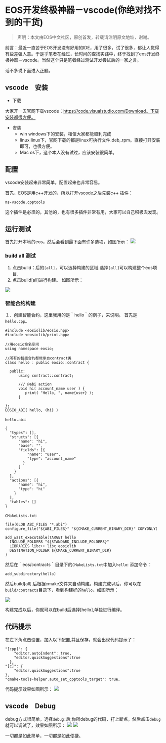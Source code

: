 # EOS开发终极神器－vscode(你绝对找不到的干货)
> 声明：本文由EOS中文社区，原创首发，转载请注明原文地址，谢谢。

前言：最近一直苦于EOS开发没有好用的IDE，用了很多，试了很多，都让人觉得有些差强人意。于是乎笔者在经过，长时间的查找实践中，终于找到了eos开发终极神器－vscode。当然这个只是笔者经过测试开发尝试后的一家之言。

话不多说下面进入正题。

## vscode　安装

- 下载
  
大家开一去官网下载vscode：https://code.visualstudio.com/Download。下载安装都很方便。

- 安装
  - win
    windows下的安装，相信大家都能顺利完成
  - linux
    linux下，官网下载的都是linux可执行文件.deb,.rpm。直接打开安装即可，也很方便。
  - Mac os下，这个本人没有试过，应该安装很简单。

## 配置
vscode安装起来非常简单，配置起来也非常容易。

首先，EOS是用c++开发的，所以打开vscode之后先装c++ 插件：
```
ms-vscode.cpptools
```
这个插件是必须的，其他的，也有很多插件非常有用，大家可以自己积极去发现。

## 运行测试

首先打开本地的eos，然后会看到最下面有许多选项，如图所示：
![](https://eosfans-static.strahe.com/photo/2018/3280d6d4-ccaf-48a0-bafb-1d04a966d733.png?x-oss-process=image/resize,w_1920)

### build all 测试
1. 点击build：后的`[all]`，可以选择构建的区域.选择`[all]`可以构建整个eos项目.
2. 点击build[all]进行构建。
如图所示：

![](https://eosfans-static.strahe.com/photo/2018/a950534f-0ea8-4987-9abf-e925c5c93df6.png?x-oss-process=image/resize,w_1920)

### 智能合约构建
１．创建智能合约，这里我用的是｀hello｀的例子，来说明。
首先是`hello.cpp`。
```
#include <eosiolib/eosio.hpp>
#include <eosiolib/print.hpp>

//用eosio命名空间
using namespace eosio;

//所有的智能合约都继承自contract类
class hello : public eosio::contract {

  public:
      using contract::contract;

      /// @abi action
      void hi( account_name user ) {
         print( "Hello, ", name{user} );
      }

};
EOSIO_ABI( hello, (hi) )
```

`hello.abi`:
```
{
  "types": [],
  "structs": [{
      "name": "hi",
      "base": "",
      "fields": [{
          "name": "user",
          "type": "account_name"
        }
      ]
    }
  ],
  "actions": [{
      "name": "hi",
      "type": "hi"
    }
  ],
  "tables": []
}
```
`CMakeLists.txt`:
```
file(GLOB ABI_FILES "*.abi")
configure_file("${ABI_FILES}" "${CMAKE_CURRENT_BINARY_DIR}" COPYONLY)

add_wast_executable(TARGET hello
  INCLUDE_FOLDERS "${STANDARD_INCLUDE_FOLDERS}"
  LIBRARIES libc++ libc eosiolib
  DESTINATION_FOLDER ${CMAKE_CURRENT_BINARY_DIR}
)
```
然后在｀eos/contracts｀目录下的`CMakeLists.txt`中加入`hello`:
添加命令：

```
add_subdirectory(hello)
```
然后build[all].后根据cmake文件来自动构建。构建完成以后，你可以在`build/contracts`目录下，看到构建好的`hello`，如图所示：

![](https://eosfans-static.strahe.com/photo/2018/42310465-6425-44de-8739-3fefa1259633.png?x-oss-process=image/resize,w_1920)


构建完成以后，你就可以在build后选择[hello],单独进行编译。


## 代码提示
在左下角点击设置，加入以下配置,并且保存，就会出现代码提示了：
```
"[cpp]": {
    "editor.autoIndent": true,
    "editor.quickSuggestions":true
  },
"[c]": {
    "editor.quickSuggestions":true
},
"cmake-tools-helper.auto_set_cpptools_target": true,
```
代码提示效果如图所示：
![](https://eosfans-static.strahe.com/photo/2018/c4d3bdda-deac-4463-bef1-10a477af923f.png?x-oss-process=image/resize,w_1920)

## vscode　Debug 
debug方式很简单，选择`debug:`后,你所debug的代码，打上断点，然后点击`debug`就可以调试了，效果如图所示：
![](https://eosfans-static.strahe.com/photo/2018/90b91cb7-d476-4e81-b072-31f37e3703f8.png?x-oss-process=image/resize,w_1920)
![](https://eosfans-static.strahe.com/photo/2018/7843a239-5487-479f-afd0-9cdf63a563cd.png?x-oss-process=image/resize,w_1920)

一切都是如此简单，一切都是如此便捷。
